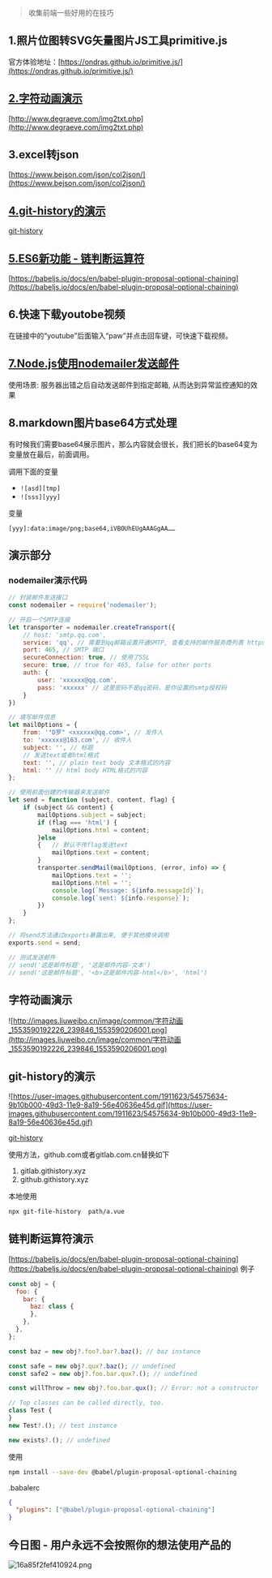 > 收集前端一些好用的在技巧

## 1.照片位图转SVG矢量图片JS工具primitive.js
官方体验地址：[https://ondras.github.io/primitive.js/](https://ondras.github.io/primitive.js/)

## [2.字符动画演示](#字符动画演示)
[http://www.degraeve.com/img2txt.php](http://www.degraeve.com/img2txt.php)


## 3.excel转json
[https://www.bejson.com/json/col2json/](https://www.bejson.com/json/col2json/)

## [4.git-history的演示](#git-history的演示)

[git-history](https://github.com/pomber/git-history)


## [5.ES6新功能 - 链判断运算符](#链判断运算符演示)
[https://babeljs.io/docs/en/babel-plugin-proposal-optional-chaining](https://babeljs.io/docs/en/babel-plugin-proposal-optional-chaining)

## 6.快速下载youtobe视频
在链接中的“youtube”后面输入“paw”并点击回车键，可快速下载视频。

## [7.Node.js使用nodemailer发送邮件](#nodemailer演示代码)

使用场景: 服务器出错之后自动发送邮件到指定邮箱, 从而达到异常监控通知的效果

## 8.markdown图片base64方式处理

有时候我们需要base64展示图片，那么内容就会很长，我们把长的base64变为变量放在最后，前面调用。

调用下面的变量

- `![asd][tmp]`
- `![sss][yyy]`

变量

`[yyy]:data:image/png;base64,iVBOUhEUgAAAGgAA……`


## 演示部分

### nodemailer演示代码

```js
// 封装邮件发送接口
const nodemailer = require('nodemailer');

// 开启一个SMTP连接
let transporter = nodemailer.createTransport({
    // host: 'smtp.qq.com',
    service: 'qq', // 需要到qq邮箱设置开通SMTP, 查看支持的邮件服务商列表 https://nodemailer.com/smtp/well-known/
    port: 465, // SMTP 端口
    secureConnection: true, // 使用了SSL
    secure: true, // true for 465, false for other ports
    auth: {
        user: 'xxxxxx@qq.com',
        pass: 'xxxxxx' // 这里密码不是qq密码，是你设置的smtp授权码
    }
})

// 填写邮件信息
let mailOptions = {
    from: '"D罗" <xxxxxx@qq.com>', // 发件人
    to: 'xxxxxx@163.com', // 收件人
    subject: '', // 标题
    // 发送text或者html格式
    text: '', // plain text body 文本格式的内容
    html: '' // html body HTML格式的内容
};

// 使用前面创建的传输器来发送邮件
let send = function (subject, content, flag) {
    if (subject && content) {
        mailOptions.subject = subject;
        if (flag === 'html') {
            mailOptions.html = content;
        }else
        {   // 默认不传flag发送text
            mailOptions.text = content;
        }
        transporter.sendMail(mailOptions, (error, info) => {
            mailOptions.text = '';
            mailOptions.html = '';
            console.log(`Message: ${info.messageId}`);
            console.log(`sent: ${info.response}`);
        })
    }
};

// 将send方法通过exports暴露出来, 便于其他模块调用
exports.send = send;

// 测试发送邮件
// send('这是邮件标题', '这是邮件内容-文本')
// send('这是邮件标题', '<b>这是邮件内容-html</b>', 'html')
```
## 字符动画演示
![http://images.liuweibo.cn/image/common/字符动画_1553590192226_239846_1553590206001.png](http://images.liuweibo.cn/image/common/字符动画_1553590192226_239846_1553590206001.png)

## git-history的演示
![https://user-images.githubusercontent.com/1911623/54575634-9b10b000-49d3-11e9-8a19-56e40636e45d.gif](https://user-images.githubusercontent.com/1911623/54575634-9b10b000-49d3-11e9-8a19-56e40636e45d.gif)

[git-history](https://github.com/pomber/git-history)

使用方法，github.com或者gitlab.com.cn替换如下

1.  gitlab.githistory.xyz
2.  github.githistory.xyz﻿

本地使用
```bash
npx git-file-history  path/a.vue
```

## 链判断运算符演示
[https://babeljs.io/docs/en/babel-plugin-proposal-optional-chaining](https://babeljs.io/docs/en/babel-plugin-proposal-optional-chaining)
例子
```js
const obj = {
  foo: {
    bar: {
      baz: class {
      },
    },
  },
};

const baz = new obj?.foo?.bar?.baz(); // baz instance

const safe = new obj?.qux?.baz(); // undefined
const safe2 = new obj?.foo.bar.qux?.(); // undefined

const willThrow = new obj?.foo.bar.qux(); // Error: not a constructor

// Top classes can be called directly, too.
class Test {
}
new Test?.(); // test instance

new exists?.(); // undefined
```
使用
```bash
npm install --save-dev @babel/plugin-proposal-optional-chaining
```
.babalerc
```json
{
  "plugins": ["@babel/plugin-proposal-optional-chaining"]
}
```

## 今日图 - 用户永远不会按照你的想法使用产品的
![16a85f2fef410924.png](../../images/16a85f2fef410924.png)

